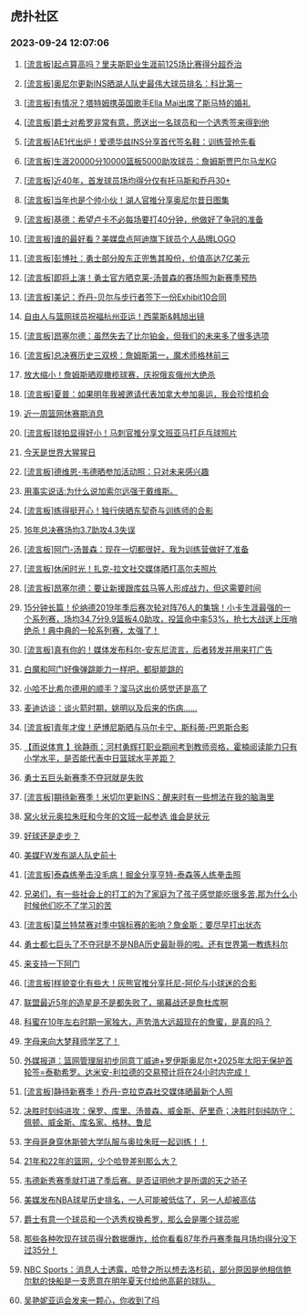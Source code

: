 ## 虎扑社区 
### 2023-09-24 12:07:06

1. [[流言板]起点算高吗？里夫斯职业生涯前125场比赛得分超乔治](https://bbs.hupu.com/62206571.html)

2. [[流言板]奥尼尔更新INS晒湖人队史最伟大球员排名：科比第一](https://bbs.hupu.com/62206506.html)

3. [[流言板]有情况？塔特姆携英国歌手Ella Mai出席了斯马特的婚礼](https://bbs.hupu.com/62206367.html)

4. [[流言板]爵士对希罗非常有意，愿送出一名球员和一个选秀签来得到他](https://bbs.hupu.com/62206174.html)

5. [[流言板]AE1代出炉！爱德华兹INS分享首代签名鞋：训练营抢先看](https://bbs.hupu.com/62206186.html)

6. [[流言板]生涯20000分10000篮板5000助攻球员：詹姆斯贾巴尔马龙KG](https://bbs.hupu.com/62206891.html)

7. [[流言板]近40年，首发球员场均得分仅有托马斯和乔丹30+](https://bbs.hupu.com/62206658.html)

8. [[流言板]当年也是个帅小伙！湖人官推分享奥尼尔昔日图集](https://bbs.hupu.com/62206141.html)

9. [[流言板]基德：希望卢卡不必每场要打40分钟，他做好了争冠的准备](https://bbs.hupu.com/62206411.html)

10. [[流言板]谁的最好看？美媒盘点阿迪旗下球员个人品牌LOGO](https://bbs.hupu.com/62207266.html)

11. [[流言板]彭博社：勇士部分股东正兜售其股份，价值高达7亿美元](https://bbs.hupu.com/62203493.html)

12. [[流言板]即将上演！勇士官方晒克莱-汤普森的赛场照为新赛季预热](https://bbs.hupu.com/62206202.html)

13. [[流言板]美记：乔丹-贝尔与步行者签下一份Exhibit10合同](https://bbs.hupu.com/62203757.html)

14. [自由人与篮网球员祝福杭州亚运！西蒙斯&韩旭出镜](https://bbs.hupu.com/62206734.html)

15. [[流言板]昂塞尔德：虽然失去了比尔铂金，但我们的未来多了很多选项](https://bbs.hupu.com/62206624.html)

16. [[流言板]总决赛历史三双榜：詹姆斯第一，魔术师格林前三](https://bbs.hupu.com/62203082.html)

17. [放大缩小！詹姆斯晒观橄榄球赛，庆祝俄亥俄州大绝杀](https://bbs.hupu.com/62207412.html)

18. [[流言板]夏普：如果明年我被邀请代表加拿大参加奥运，我会珍惜机会](https://bbs.hupu.com/62206663.html)

19. [近一周篮网休赛期消息](https://bbs.hupu.com/62206866.html)

20. [[流言板]球拍显得好小！马刺官推分享文班亚马打乒乓球照片](https://bbs.hupu.com/62206214.html)

21. [今天是世界大猩猩日](https://bbs.hupu.com/62207058.html)

22. [[流言板]德维恩-韦德晒参加活动照：只对未来感兴趣](https://bbs.hupu.com/62207016.html)

23. [用事实说话:为什么说加索尔远强于戴维斯。](https://bbs.hupu.com/62206060.html)

24. [[流言板]练得挺开心！独行侠晒东契奇与训练师的合影](https://bbs.hupu.com/62206319.html)

25. [16年总决赛场均3.7助攻4.3失误](https://bbs.hupu.com/62206550.html)

26. [[流言板]阿门-汤普森：现在一切都很好，我为训练营做好了准备](https://bbs.hupu.com/62205910.html)

27. [[流言板]休闲时光！扎克-拉文社交媒体晒打高尔夫照片](https://bbs.hupu.com/62206971.html)

28. [[流言板]昂塞尔德：要让新援跟库兹马等人形成战力，但这需要时间](https://bbs.hupu.com/62206729.html)

29. [15分钟长篇！伦纳德2019年季后赛次轮对阵76人的集锦！小卡生涯最强的一个系列赛，场均34.7分9.9篮板4.0助攻，投篮命中率53%，抢七大战送上压哨绝杀！典中典的一轮系列赛，太强了！](https://bbs.hupu.com/62206011.html)

30. [[流言板]真有你的！媒体发布科尔-安东尼流言，后者转发并用来打广告](https://bbs.hupu.com/62203776.html)

31. [白魔和阿门好像弹跳能力一样吧，都挺能跳的](https://bbs.hupu.com/62206283.html)

32. [小哈不比希尔德用的顺手？溜马这出价感觉还是高了](https://bbs.hupu.com/62206558.html)

33. [麦迪访谈：谈火箭时期，姚明以及后来的伤病……](https://bbs.hupu.com/62206100.html)

34. [[流言板]青年才俊！萨博尼斯晒与马尔卡宁、斯科蒂-巴恩斯合影](https://bbs.hupu.com/62207299.html)

35. [【雨说体育 】徐静雨：河村勇辉打职业期间考到教师资格，霍楠阅读能力只有小学水平，是否能代表中日篮球水平差距？](https://bbs.hupu.com/62206015.html)

36. [勇士五巨头新赛季不夺冠就是失败](https://bbs.hupu.com/62206084.html)

37. [[流言板]期待新赛季！米切尔更新INS：醒来时有一些想法在我的脑海里](https://bbs.hupu.com/62206455.html)

38. [窝火状元奥拉朱旺和今年的文班一起参选 谁会是状元](https://bbs.hupu.com/62206442.html)

39. [好球还是走步？](https://bbs.hupu.com/62206649.html)

40. [美媒FW发布湖人队史前十](https://bbs.hupu.com/62206501.html)

41. [[流言板]泰森练拳击没毛病！掘金分享亨特-泰森等人练拳击照](https://bbs.hupu.com/62206270.html)

42. [兄弟们，有一些社会上的打工的为了家庭为了孩子感觉能吃很多苦,那为什么小时候他们吃不了学习的苦](https://bbs.hupu.com/62206718.html)

43. [[流言板]莫兰特禁赛对季中锦标赛的影响？詹金斯：要尽早打出状态](https://bbs.hupu.com/62206333.html)

44. [勇士都七巨头了不夺冠是不是NBA历史最耻辱的啦。还有世界第一教练科尔](https://bbs.hupu.com/62207238.html)

45. [来支持一下阿门](https://bbs.hupu.com/62206353.html)

46. [[流言板]样貌变化有些大！灰熊官推分享托尼-阿伦与小球迷的合影](https://bbs.hupu.com/62206689.html)

47. [联盟最近5年的造星是不是都失败了，揭幕战还是詹杜库啊](https://bbs.hupu.com/62206370.html)

48. [科蜜在10年左右时期一家独大，声势浩大远超现在的詹蜜，是真的吗？](https://bbs.hupu.com/62207123.html)

49. [字母来向大梦拜师学艺了！](https://bbs.hupu.com/62206330.html)

50. [外媒报道：篮网管理层初步同意丁威迪+罗伊斯奥尼尔+2025年太阳无保护首轮签=泰勒希罗。达米安-利拉德的交易预计将在24小时内完成！](https://bbs.hupu.com/62206701.html)

51. [[流言板]静待新赛季！乔丹-克拉克森社交媒体晒最新个人照](https://bbs.hupu.com/62206930.html)

52. [决胜时刻纯进攻：保罗、库里、汤普森、威金斯、萨里奇；决胜时刻纯防守：佩顿、威金斯、库名家、格林、鲁尼](https://bbs.hupu.com/62207309.html)

53. [字母哥身穿休斯顿大学队服与奥拉朱旺一起训练！！](https://bbs.hupu.com/62205520.html)

54. [21年和22年的篮网，少个哈登差别那么大？](https://bbs.hupu.com/62206648.html)

55. [韦德新秀赛季就打进了季后赛。是否证明他才是所谓的天之骄子](https://bbs.hupu.com/62207126.html)

56. [美媒发布NBA球星历史排名，一人可能被低估了，另一人却被高估](https://bbs.hupu.com/62206816.html)

57. [爵士有意一个球员和一个选秀权换希罗，那么会是哪个球员呢](https://bbs.hupu.com/62206403.html)

58. [那些各种吹现在球员得分数据爆炸，给你看看87年乔丹赛季每月场均得分没下过35分！](https://bbs.hupu.com/62206949.html)

59. [NBC Sports：消息人士透露，哈登之所以想去洛杉矶，部分原因是他相信鲍尔默的快船是一支愿意在明年夏天付给他高薪的球队。](https://bbs.hupu.com/62206592.html)

60. [吴艳妮亚运会发来一颗心，你收到了吗](https://bbs.hupu.com/62206738.html)

